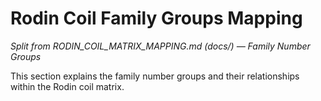 # Rodin Coil Family Groups Mapping

*Split from RODIN_COIL_MATRIX_MAPPING.md (docs/) — Family Number Groups*

This section explains the family number groups and their relationships within the Rodin coil matrix.

<!-- (Insert relevant content from the original file's family groups section here) --> 